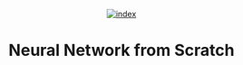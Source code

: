 <div align="center">
  <a href="https://github.com/danielbob32/Neural_Network">

![index](https://github.com/danielbob32/ParkingSpace/assets/120675110/c128eb3a-0221-49b5-b596-d167a89c4740) 
  </a>

<h1 align="center">Neural Network from Scratch</h1>

  <p align="center">
 
   
  </p>
</div>